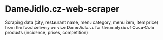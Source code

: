 # DameJidlo.cz-web-scraper
Scraping data (city, restaurant name, menu category, menu item, item price) from the food delivery service DameJidlo.cz for the analysis of Coca-Cola products (incidence, prices, competition)
